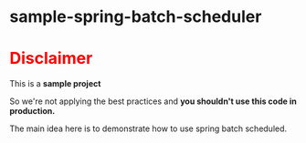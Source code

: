 # sample-spring-batch-scheduler

<h1>
    <span style="color:#ff0000">Disclaimer</span>
</h1>

This is a **sample project**

So we're not applying the best practices and **you shouldn't use this code in production.**

The main idea here is to demonstrate how to use spring batch scheduled.

